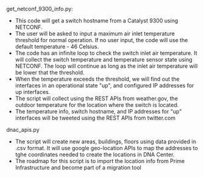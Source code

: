  get_netconf_9300_info.py:
 
 - This code will get a switch hostname from a Catalyst 9300 using NETCONF.
 - The user will be asked to input a maximum air inlet temperature threshold for normal operation.
   If no user input, the code will use the default temperature - 46 Celsius.
 - The code has an infinite loop to check the switch inlet air temperature. It will collect the switch temperature and temperature sensor state using NETCONF.
   The loop will continue as long as the inlet air temperature will be lower that the threshold.
 - When the temperature exceeds the threshold, we will find out the interfaces in an operational state "up", and configured IP addresses for up interfaces.
 - The script will collect using the REST APIs from weather.gov, the outdoor temperature for the location where the switch is located.
 - The temperature info, switch hostname, and IP addresses for "up" interfaces will be tweeted using the REST APIs from twitter.com
 
 dnac_apis.py
 
 - The script will create new areas, buildings, floors using data provided in .csv format. It will use google geo-location APIs to map the addresses to tghe coordinates needed to create the locations in DNA Center.
 - The roadmap for this script is to import the location info from Prime Infrastructure and become part of a migration tool
